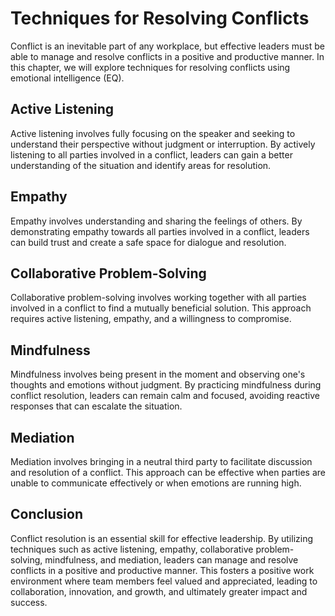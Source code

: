Techniques for Resolving Conflicts
==================================================================

Conflict is an inevitable part of any workplace, but effective leaders must be able to manage and resolve conflicts in a positive and productive manner. In this chapter, we will explore techniques for resolving conflicts using emotional intelligence (EQ).

Active Listening
----------------

Active listening involves fully focusing on the speaker and seeking to understand their perspective without judgment or interruption. By actively listening to all parties involved in a conflict, leaders can gain a better understanding of the situation and identify areas for resolution.

Empathy
-------

Empathy involves understanding and sharing the feelings of others. By demonstrating empathy towards all parties involved in a conflict, leaders can build trust and create a safe space for dialogue and resolution.

Collaborative Problem-Solving
-----------------------------

Collaborative problem-solving involves working together with all parties involved in a conflict to find a mutually beneficial solution. This approach requires active listening, empathy, and a willingness to compromise.

Mindfulness
-----------

Mindfulness involves being present in the moment and observing one's thoughts and emotions without judgment. By practicing mindfulness during conflict resolution, leaders can remain calm and focused, avoiding reactive responses that can escalate the situation.

Mediation
---------

Mediation involves bringing in a neutral third party to facilitate discussion and resolution of a conflict. This approach can be effective when parties are unable to communicate effectively or when emotions are running high.

Conclusion
----------

Conflict resolution is an essential skill for effective leadership. By utilizing techniques such as active listening, empathy, collaborative problem-solving, mindfulness, and mediation, leaders can manage and resolve conflicts in a positive and productive manner. This fosters a positive work environment where team members feel valued and appreciated, leading to collaboration, innovation, and growth, and ultimately greater impact and success.


